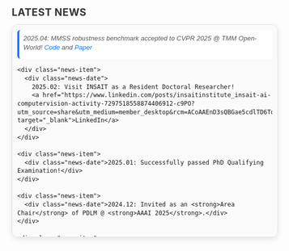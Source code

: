 <html lang="en">
<head>
  <meta charset="UTF-8">
  <meta name="viewport" content="width=device-width, initial-scale=1.0">
  <style>
    /* Container styles */
    .news-container {
      width: 100%;
      max-height: 400px;
      overflow-y: auto;
      border: 1px solid #e0e0e0;
      border-radius: 12px;
      padding: 10px;  /* 减少内边距 */
      font-family: 'Arial', sans-serif;
      font-size: 14px;
      line-height: 1.4;  /* 减少行高 */
      background-color: #fafafa;
      box-shadow: 0px 4px 12px rgba(0, 0, 0, 0.1);
    }

    /* Hover effect for container */
    .news-container:hover {
      border-color: #007bff;
      box-shadow: 0px 4px 15px rgba(0, 123, 255, 0.2);
    }

    /* News item styles */
    .news-item {
      margin-bottom: 8px;  /* 减少下边距 */
      padding: 8px;  /* 减少内边距 */
      background-color: #ffffff;
      border-left: 4px solid #007bff;  /* 缩小边框 */
      border-radius: 6px;
      transition: all 0.3s ease;
      cursor: pointer;
    }

    /* Hover effect for news item */
    .news-item:hover {
      background-color: #e0f7fa;
      transform: translateX(5px);
    }

    /* Date styling */
    .news-date {
      font-style: italic;
      color: #555;
      font-size: 13px;
      margin-bottom: 5px;  /* 减少下边距 */
    }

    /* Header styles */
    h3 {
      font-size: 20px;  /* 缩小字体 */
      color: #333;
      font-weight: bold;
      margin-bottom: 12px;  /* 减少下边距 */
      text-transform: uppercase;
      letter-spacing: 0.5px;  /* 减少字间距 */
    }

    /* Link styles */
    a {
      color: #007bff;
      text-decoration: none;
      transition: color 0.2s ease;
    }

    a:hover {
      color: #0056b3;
    }
  </style>
</head>
<body>

  <h3>Latest News</h3>
  <div class="news-container">
    <div class="news-item">
      <div class="news-date">
        2025.04: MMSS robustness benchmark accepted to CVPR 2025 @ TMM Open-World!
        <span>
          <a href="https://github.com/Chenfei-Liao/Multi-Modal-Semantic-Segmentation-Robustness-Benchmark" target="_blank">Code</a> and 
          <a href="https://arxiv.org/pdf/2503.18445" target="_blank">Paper</a>
        </span>
      </div>
    </div>

    <div class="news-item">
      <div class="news-date">
        2025.02: Visit INSAIT as a Resident Doctoral Researcher! 
        <a href="https://www.linkedin.com/posts/insaitinstitute_insait-ai-computervision-activity-7297518558874406912-c9PO?utm_source=share&utm_medium=member_desktop&rcm=ACoAAEnD3sQBGae5cdlTD6ToV59qsKz7e_q4uk8" target="_blank">LinkedIn</a>
      </div>
    </div>

    <div class="news-item">
      <div class="news-date">2025.01: Successfully passed PhD Qualifying Examination!</div>
    </div>

    <div class="news-item">
      <div class="news-date">2024.12: Invited as an <strong>Area Chair</strong> of PDLM @ <strong>AAAI 2025</strong>.</div>
    </div>

    <div class="news-item">
      <div class="news-date">2024.10: One paper accepted to <strong>IEEE TPAMI</strong></div>
    </div>

    <div class="news-item">
      <div class="news-date">2024.10: Oral presentation @ <strong>ECCV 2024</strong> Oral Session 5A: Segmentation 
        <a href="https://eccv.ecva.net/virtual/2024/session/103" target="_blank">[video]</a>
      </div>
    </div>

    <div class="news-item">
      <div class="news-date">2024.09: One paper accepted to <strong>Pattern Recognition</strong></div>
    </div>

    <div class="news-item">
      <div class="news-date">2024.07: Three papers (one <strong>Oral (1.5%)</strong>) accepted to <strong>ECCV 2024</strong></div>
    </div>

    <div class="news-item">
      <div class="news-date">2024.03: One paper accepted to <strong>IEEE CAI 2024</strong></div>
    </div>

    <div class="news-item">
      <div class="news-date">2024.03: One paper accepted to <strong>Pattern Recognition</strong></div>
    </div>

    <div class="news-item">
      <div class="news-date">2024.03: Five papers (one <strong>Highlight (2.8%)</strong>) accepted to <strong>CVPR 2024</strong></div>
    </div>

    <div class="news-item">
      <div class="news-date">2024.02: Two papers accepted to <strong>ICRA 2024</strong></div>
    </div>

    <div class="news-item">
      <div class="news-date">2023.07: Two papers accepted to <strong>ICCV 2023</strong></div>
    </div>

    <div class="news-item">
      <div class="news-date">2023.03: One paper accepted to <strong>CVPR 2023</strong></div>
    </div>
  </div>

</body>
</html>
